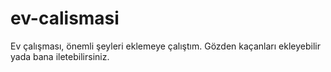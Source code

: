 # ev-calismasi
Ev çalışması, önemli şeyleri eklemeye çalıştım. Gözden kaçanları ekleyebilir yada bana iletebilirsiniz. 
